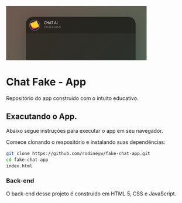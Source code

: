 ![image](./img/Chat-top.png)

# Chat Fake - App

Repositório do app construido com o intuito educativo. 
## Exacutando o App. 

Abaixo segue instruções para executar o app em seu navegador.

Comece clonando o respositório e instalando suas dependências:

```sh
git clone https://github.com/rodineyw/fake-chat-app.git
cd fake-chat-app
index.html
```

### Back-end

O back-end desse projeto é construido em HTML 5, CSS e JavaScript.

